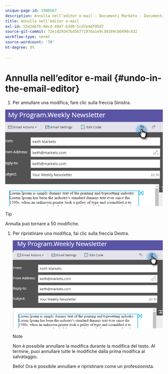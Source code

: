 ```yaml
---
unique-page-id: 1900567
description: Annulla nell’editor e-mail - Documenti Marketo - Documentazione del prodotto
title: Annulla nell’editor e-mail
exl-id: 5542defb-84cd-49a7-b2d0-5cd7e4df95d7
source-git-commit: 72e1d29347bd5b77107da1e9c30169cb6490c432
workflow-type: tm+mt
source-wordcount: '70'
ht-degree: 0%

---
```


# Annulla nell’editor e-mail {#undo-in-the-email-editor}

1. Per annullare una modifica, fare clic sulla freccia Sinistra.

![](assets/one-2.png)

>[!TIP]
>
>Annulla può tornare a 50 modifiche.

1. Per ripristinare una modifica, fai clic sulla freccia Destra.

   ![](assets/two-2.png)

   >[!NOTE]
   >
   >Non è possibile annullare la modifica durante la modifica del testo. Al termine, puoi annullare tutte le modifiche dalla prima modifica al salvataggio.

   Bello! Ora è possibile annullare e ripristinare come un professionista.
